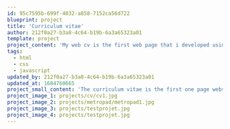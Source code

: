 ```yaml
---
id: 95c7595b-699f-4032-a858-7152ca56d722
blueprint: project
title: 'Curriculum vitae'
author: 212f0a27-b3a8-4c64-b19b-6a3a65323a01
template: project
project_content: 'My web cv is the first web page that i developed using an existing web design.'
tags:
  - html
  - css
  - javascript
updated_by: 212f0a27-b3a8-4c64-b19b-6a3a65323a01
updated_at: 1684760665
project_small_content: 'The curriculum vitae is the first one page website i did. It was the first personal project we had to do for school. The idea was to use an existing web design (from buff site for me) and use it to make a little présentation page.'
project_image_1: projects/cv/cv1.jpg
project_image_2: projects/metropad/metropad1.jpg
project_image_3: projects/testprojet.jpg
project_image_4: projects/testprojet.jpg
---
```

